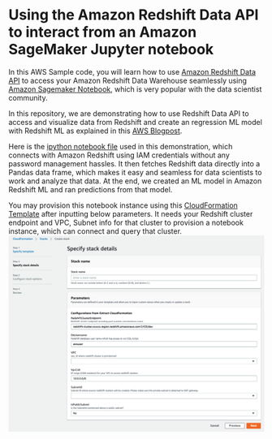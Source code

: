 # Using the Amazon Redshift Data API to interact from an Amazon SageMaker Jupyter notebook

In this AWS Sample code, you will learn how to use [Amazon Redshift Data API](https://docs.aws.amazon.com/redshift/latest/mgmt/data-api.html) to access your Amazon Redshift Data Warehouse seamlessly using [Amazon Sagemaker Notebook](https://docs.aws.amazon.com/sagemaker/latest/dg/nbi.html), which is very popular with the data scientist community.

In this repository, we are demonstrating how to use Redshift Data API to access and visualize data from Redshift and create an regression ML model with Redshift ML as explained in this [AWS Blogpost](https://aws.amazon.com/blogs/machine-learning/build-regression-models-with-amazon-redshift-ml/).

Here is the [ipython notebook file](redshift_ml_with_data_api.ipynb) used in this demonstration, which connects with Amazon Redshift using IAM credentials without any password management hassles. It then fetches Redshift data directly into a Pandas data frame, which makes it easy and seamless for data scientists to work and analyze that data. At the end, we created an ML model in Amazon Redshift ML and ran predictions from that model.

You may provision this notebook instance using this [CloudFormation Template](cf-template-sagemaker-notebook.yaml) after inputting below parameters. It needs your Redshift cluster endpoint and VPC, Subnet  info for that cluster to provision a notebook instance, which can connect and query that cluster.
![cftemplate inputs](images/cft.png)
